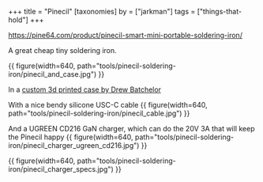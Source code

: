 +++
title = "Pinecil"
[taxonomies]
by = ["jarkman"]
tags = ["things-that-hold"]
+++

https://pine64.com/product/pinecil-smart-mini-portable-soldering-iron/

A great cheap tiny soldering iron.

{{ figure(width=640, path="tools/pinecil-soldering-iron/pinecil_and_case.jpg") }}

In a [custom 3d printed case by Drew Batchelor](https://drewbatchelor.com/portfolio/pinecil-case/)

With a nice bendy silicone USC-C cable
{{ figure(width=640, path="tools/pinecil-soldering-iron/pinecil_cable.jpg") }}

And a UGREEN CD216 GaN charger, which can do the 20V 3A that will keep the Pinecil happy
{{ figure(width=640, path="tools/pinecil-soldering-iron/pinecil_charger_ugreen_cd216.jpg") }}

{{ figure(width=640, path="tools/pinecil-soldering-iron/pinecil_charger_specs.jpg") }}
